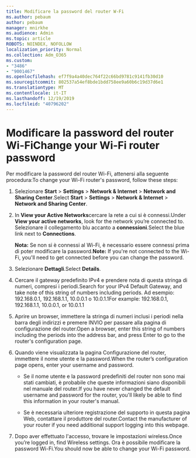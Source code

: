 ```yaml
---
title: Modificare la password del router W-Fi
ms.author: pebaum
author: pebaum
manager: mnirkhe
ms.audience: Admin
ms.topic: article
ROBOTS: NOINDEX, NOFOLLOW
localization_priority: Normal
ms.collection: Adm_O365
ms.custom:
- "3486"
- "9001467"
ms.openlocfilehash: ef7f9a4a40dec764f22c66bd9781c9141fb30d10
ms.sourcegitcommit: 802537a54ef8bde1bdd758ee9a60b6c19d37d6e1
ms.translationtype: MT
ms.contentlocale: it-IT
ms.lasthandoff: 12/19/2019
ms.locfileid: "40796202"
---
```

# <a name="change-your-wi-fi-router-password"></a><span data-ttu-id="2f373-102">Modificare la password del router Wi-Fi</span><span class="sxs-lookup"><span data-stu-id="2f373-102">Change your Wi-Fi router password</span></span>

<span data-ttu-id="2f373-103">Per modificare la password del router Wi-Fi, attenersi alla seguente procedura:</span><span class="sxs-lookup"><span data-stu-id="2f373-103">To change your Wi-Fi router's password, follow these steps:</span></span>

1. <span data-ttu-id="2f373-104">Selezionare **Start** > **Settings** > **Network & Internet** > **Network and Sharing Center**.</span><span class="sxs-lookup"><span data-stu-id="2f373-104">Select **Start** > **Settings** > **Network & Internet** > **Network and Sharing Center**.</span></span>

2. <span data-ttu-id="2f373-105">In **View your Active Networks**cercare la rete a cui si è connessi.</span><span class="sxs-lookup"><span data-stu-id="2f373-105">Under **View your active networks**, look for the network you’re connected to.</span></span> <span data-ttu-id="2f373-106">Selezionare il collegamento blu accanto a **connessioni**.</span><span class="sxs-lookup"><span data-stu-id="2f373-106">Select the blue link next to **Connections**.</span></span><br>

   <span data-ttu-id="2f373-107">**Nota:** Se non si è connessi al Wi-Fi, è necessario essere connessi prima di poter modificare la password.</span><span class="sxs-lookup"><span data-stu-id="2f373-107">**Note:** If you're not connected to the Wi-Fi, you'll need to get connected before you can change the password.</span></span>

3. <span data-ttu-id="2f373-108">Selezionare **Dettagli**.</span><span class="sxs-lookup"><span data-stu-id="2f373-108">Select **Details**.</span></span>

4. <span data-ttu-id="2f373-109">Cercare il gateway predefinito IPv4 e prendere nota di questa stringa di numeri, compresi i periodi.</span><span class="sxs-lookup"><span data-stu-id="2f373-109">Search for your IPv4 Default Gateway, and take note of this string of numbers including periods.</span></span> <span data-ttu-id="2f373-110">Ad esempio: 192.168.0.1, 192.168.1.1, 10.0.0.1 o 10.0.1.1</span><span class="sxs-lookup"><span data-stu-id="2f373-110">For example: 192.168.0.1, 192.168.1.1, 10.0.0.1, or 10.0.1.1</span></span>

5. <span data-ttu-id="2f373-111">Aprire un browser, immettere la stringa di numeri inclusi i periodi nella barra degli indirizzi e premere INVIO per passare alla pagina di configurazione del router.</span><span class="sxs-lookup"><span data-stu-id="2f373-111">Open a browser, enter this string of numbers including the periods into the address bar, and press Enter to go to the router's configuration page.</span></span>

6. <span data-ttu-id="2f373-112">Quando viene visualizzata la pagina Configurazione del router, immettere il nome utente e la password.</span><span class="sxs-lookup"><span data-stu-id="2f373-112">When the router’s configuration page opens, enter your username and password.</span></span><br>
   - <span data-ttu-id="2f373-113">Se il nome utente e la password predefiniti del router non sono mai stati cambiati, è probabile che queste informazioni siano disponibili nel manuale del router.</span><span class="sxs-lookup"><span data-stu-id="2f373-113">If you have never changed the default username and password for the router, you'll likely be able to find this information in your router's manual.</span></span>

   - <span data-ttu-id="2f373-114">Se è necessaria ulteriore registrazione del supporto in questa pagina Web, contattare il produttore del router.</span><span class="sxs-lookup"><span data-stu-id="2f373-114">Contact the manufacturer of your router if you need additional support logging into this webpage.</span></span>

7. <span data-ttu-id="2f373-115">Dopo aver effettuato l'accesso, trovare le impostazioni wireless.</span><span class="sxs-lookup"><span data-stu-id="2f373-115">Once you’re logged in, find Wireless settings.</span></span> <span data-ttu-id="2f373-116">Ora è possibile modificare la password Wi-Fi.</span><span class="sxs-lookup"><span data-stu-id="2f373-116">You should now be able to change your Wi-Fi password.</span></span>
